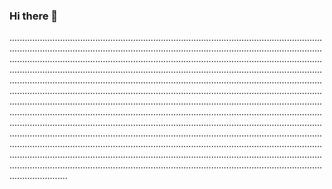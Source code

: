 ### Hi there 👋

...................................................................................................................................................................................................................................................................................................................................................................................................................................................................................................................................................................................................................................................................................................................................................................................................................................................................................................................................................................................................................................................................................................................................................................................................................................................................................................................................................................................................................................................................................................................................................................................................................................................................................................